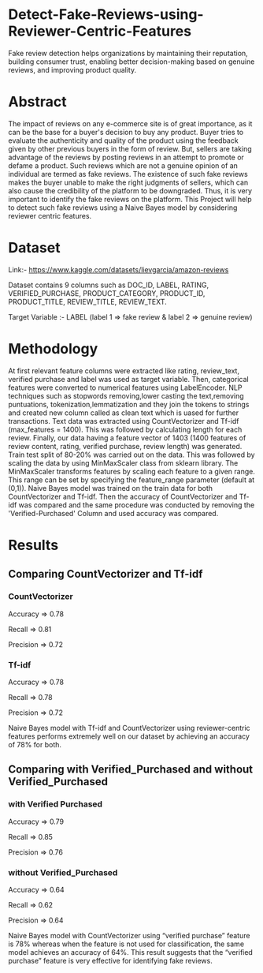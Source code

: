 # Detect-Fake-Reviews-using-Reviewer-Centric-Features
Fake review detection helps organizations by maintaining their reputation, building consumer trust, enabling better decision-making based on genuine reviews, and improving product quality. 

# Abstract
The impact of reviews on any e-commerce site is of great importance, as it can be the base for a buyer's decision to buy any product. Buyer tries to evaluate the authenticity and quality of the product using the feedback given by other previous buyers in the form of review. But, sellers are taking advantage of the reviews by posting reviews in an attempt to promote or defame a product. Such reviews which are not a genuine opinion of an individual are termed as fake reviews. The existence of such fake reviews makes the buyer unable to make the right judgments of sellers, which can also cause the credibility of the platform to be downgraded. Thus, it is very important to identify the fake reviews on the platform. This Project will help to detect such fake reviews using a Naive Bayes model by considering reviewer centric features. 

# Dataset
Link:- https://www.kaggle.com/datasets/lievgarcia/amazon-reviews

Dataset contains 9 columns such as DOC_ID, LABEL, RATING, VERIFIED_PURCHASE, PRODUCT_CATEGORY, PRODUCT_ID, PRODUCT_TITLE, REVIEW_TITLE, REVIEW_TEXT.

Target Variable :- LABEL (label 1 => fake review & label 2 => genuine review)

# Methodology
At first relevant feature columns were extracted like rating, review_text, verified purchase and label was used as target variable. Then, categorical features were 
converted to numerical features using LabelEncoder. NLP techniques such as stopwords removing,lower casting the text,removing puntuations, tokenization,lemmatization and they join the tokens to strings and created new column called as clean text which is uased for further transactions.
Text data was extracted using CountVectorizer and Tf-idf (max_features = 1400). This was followed by calculating length for each review. Finally, our data having a feature vector of 1403 (1400 features of review content, rating, verified purchase, review length) was generated. Train test split of 80-20% was carried out on the data. This was followed by scaling the data by using MinMaxScaler class from sklearn library. The MinMaxScaler transforms features by scaling each feature to a given range. This range can be set by specifying the feature_range parameter (default at (0,1)).
Naive Bayes model was trained on the train data for both CountVectorizer and Tf-idf. Then the accuracy of CountVectorizer and Tf-idf was compared and the same procedure was conducted by removing the 'Verified-Purchased' Column and used accuracy was compared.

# Results

## Comparing CountVectorizer and Tf-idf 
### CountVectorizer

Accuracy => 0.78         

Recall => 0.81          

Precision => 0.72          

### Tf-idf
           
Accuracy => 0.78

Recall => 0.78

Precision => 0.72

Naive Bayes model with Tf-idf and CountVectorizer using reviewer-centric features performs extremely well on our dataset by achieving an accuracy of 78% for both.

## Comparing with Verified_Purchased and without Verified_Purchased
### with Verified Purchased

Accuracy => 0.79         

Recall => 0.85          

Precision => 0.76       

### without Verified_Purchased
            
Accuracy => 0.64

Recall => 0.62

Precision => 0.64

Naive Bayes model with CountVectorizer using “verified purchase” feature is 78% whereas when the feature is not used for classification, the same model achieves an accuracy of 64%. This result suggests that the “verified purchase” feature is very effective for identifying fake reviews. 
